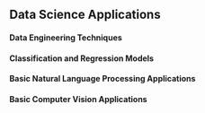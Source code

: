 ## Data Science Applications
#### Data Engineering Techniques
#### Classification and Regression Models
#### Basic Natural Language Processing Applications
#### Basic Computer Vision Applications
